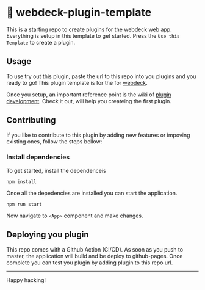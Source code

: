 # 🔌 webdeck-plugin-template

This is a starting repo to create plugins for the webdeck web app. Everything is setup in this template to get started. Press the `Use this Template` to create a plugin.

## Usage

To use try out this plugin, paste the url to this repo into you plugins and you ready to go! This plugin template is for the for [webdeck](https://github.com/webdeckjs/webdeck).

Once you setup, an important reference point is the wiki of [plugin development](https://github.com/webdeckjs/webdeck/wiki/How-to-create-plugins). Check it out, will help you createing the first plugin.

## Contributing

If you like to contribute to this plugin by adding new features or impoving existing ones, follow the steps bellow:

### Install dependencies

To get started, install the dependenceis

`npm install`

Once all the depedencies are installed you can start the application.

`npm run start`

Now navigate to `<App>` component and make changes.

## Deploying you plugin

This repo comes with a Github Action (CI/CD). As soon as you push to master, the application will build and be deploy to github-pages. Once complete you can test you plugin by adding plugin to this repo url.

---

Happy hacking!

